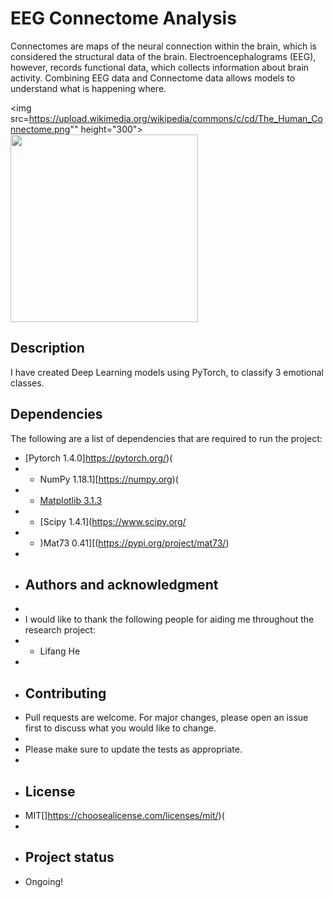 # EEG Connectome Analysis

Connectomes are maps of the neural connection within the brain, which is considered the structural data of the brain. Electroencephalograms (EEG), however, records functional data, which collects information about brain activity. Combining EEG data and Connectome data allows models to understand what is happening where.

<img src=https://upload.wikimedia.org/wikipedia/commons/c/cd/The_Human_Connectome.png"" height="300">
<img src="https://upload.wikimedia.org/wikipedia/commons/thumb/2/26/Spike-waves.png/280px-Spike-waves.png" height="300">

## Description

I have created Deep Learning models using PyTorch, to classify 3 emotional classes.

## Dependencies

The following are a list of dependencies that are required to run the project:
* [Pytorch 1.4.0]https://pytorch.org/)(
* * NumPy 1.18.1][https://numpy.org)(
* * [Matplotlib 3.1.3](https://matplotlib.org/)
* * [Scipy 1.4.1](https://www.scipy.org/
* * )Mat73 0.41][(https://pypi.org/project/mat73/)
*
* ## Authors and acknowledgment
*
* I would like to thank the following people for aiding me throughout the research project:
* * Lifang He
*
* ## Contributing
* Pull requests are welcome. For major changes, please open an issue first to discuss what you would like to change.
*
* Please make sure to update the tests as appropriate.
*
* ## License
* MIT[]https://choosealicense.com/licenses/mit/)(
*
* ## Project status
* Ongoing!
